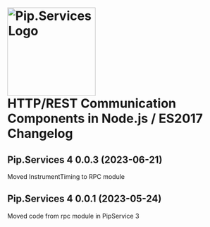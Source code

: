 # <img src="https://uploads-ssl.webflow.com/5ea5d3315186cf5ec60c3ee4/5edf1c94ce4c859f2b188094_logo.svg" alt="Pip.Services Logo" width="200"> <br/> HTTP/REST Communication Components in Node.js / ES2017 Changelog

## <a name="0.0.2"></a>Pip.Services 4 0.0.3 (2023-06-21)
Moved InstrumentTiming to RPC module

## <a name="0.0.1"></a>Pip.Services 4 0.0.1 (2023-05-24)
Moved code from rpc module in PipService 3
